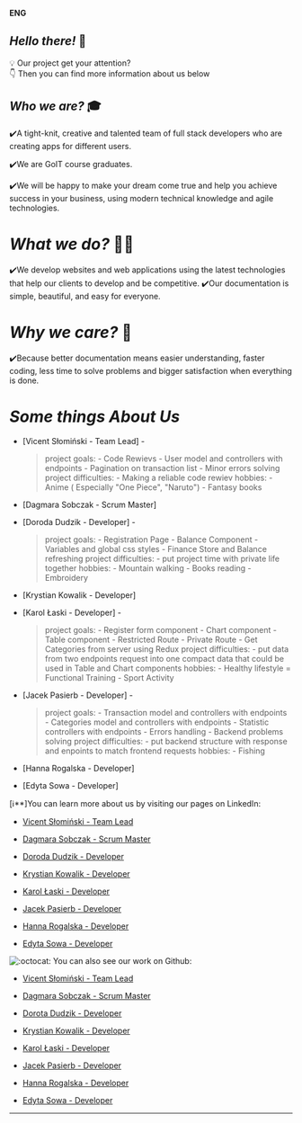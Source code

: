 **ENG**

## _Hello there!_ 👋

💡 Our project get your attention?  
👇 Then you can find more information about us below

## _Who we are?_ 🎓

✔️A tight-knit, creative and talented team of full stack developers who are creating apps
for different users.

✔️We are GoIT course graduates.

✔️We will be happy to make your dream come true and help you achieve success in
your business, using modern technical knowledge and agile technologies.

# _What we do?_ 👨‍💻

✔️We develop websites and web applications using the latest technologies that
help our clients to develop and be competitive. ✔️Our documentation is simple,
beautiful, and easy for everyone.

# _Why we care?_ 📄

✔️Because better documentation means easier understanding, faster coding, 
less time to solve problems and bigger satisfaction when everything is done.

# _Some things About Us_ 

- [Vicent Słomiński - Team Lead] - 
    > project goals:
        - Code Rewievs
        - User model and controllers with endpoints
        - Pagination on transaction list
        - Minor errors solving
    > project difficulties:
        - Making a reliable code rewiev
    > hobbies:
        - Anime ( Especially "One Piece", "Naruto")
        - Fantasy books

- [Dagmara Sobczak - Scrum Master]

- [Doroda Dudzik - Developer] -
    > project goals:
        - Registration Page
        - Balance Component
        - Variables and global css styles
        - Finance Store and Balance refreshing
    > project difficulties:
        - put project time with private life together
    > hobbies:
        - Mountain walking
        - Books reading
        - Embroidery

- [Krystian Kowalik - Developer]

- [Karol Łaski - Developer] - 
    > project goals:
        - Register form component
        - Chart component
        - Table component 
        - Restricted Route
        - Private Route
        - Get Categories from server using Redux
    > project difficulties:
        - put data from two endpoints request into one compact data that could be used in Table and Chart components
    > hobbies:
        - Healthy lifestyle
        = Functional Training
        - Sport Activity

- [Jacek Pasierb - Developer] - 
    > project goals:
        - Transaction model and controllers with endpoints
        - Categories model and controllers with endpoints
        - Statistic controllers with endpoints
        - Errors handling
        - Backend problems solving
    > project difficulties:
        - put backend structure with response and enpoints to match frontend requests
    > hobbies:
        - Fishing

- [Hanna Rogalska - Developer]

- [Edyta Sowa - Developer]


[ℹ\*\*]You can learn more about us by visiting our pages on LinkedIn:

- [Vicent Słomiński - Team Lead](https://www.linkedin.com/in/vincent-slominski/)

- [Dagmara Sobczak - Scrum Master](https://www.linkedin.com/in/dagmara-sobczak-746076279/)

- [Doroda Dudzik - Developer](https://www.linkedin.com/in/dorota-dudzik-19b02a277/)

- [Krystian Kowalik - Developer]()

- [Karol Łaski - Developer](https://www.linkedin.com/in/karol-%C5%82aski-b5663b293/)

- [Jacek Pasierb - Developer](https://www.linkedin.com/in/jacek-pasierb/)

- [Hanna Rogalska - Developer](https://www.linkedin.com/in/hanna-rogalska-246362276/)

- [Edyta Sowa - Developer](https://www.linkedin.com/in/edyta-sowa/)

![:octocat:](https://github.githubassets.com/images/icons/emoji/octocat.png ':octocat:')
You can also see our work on Github:

- [Vicent Słomiński - Team Lead](https://github.com/Okazaki92)

- [Dagmara Sobczak - Scrum Master](https://github.com/DagmaraSobczak)

- [Dorota Dudzik - Developer](https://github.com/doradudzik)

- [Krystian Kowalik - Developer](https://github.com/KRKDEV)

- [Karol Łaski - Developer](https://github.com/karollaski)

- [Jacek Pasierb - Developer](https://www.linkedin.com/in/jacek-pasierb/)

- [Hanna Rogalska - Developer](https://github.com/HannaRogalska)

- [Edyta Sowa - Developer](https://github.com/EdytaSowa)
---

